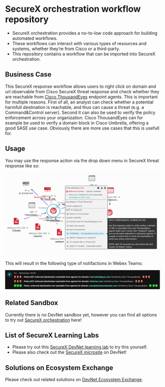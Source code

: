 # SecureX orchestration workflow repository

* SecureX orchestration provides a no-to-low code approach for building automated workflows. 
* These workflows can interact with various types of resources and systems, whether they’re from Cisco or a third-party. 
* This repository contains a workflow that can be imported into SecureX orchestration.

## Business Case

This SecureX response workflow allows users to right click on domain and url observable from Cisco SecureX threat response and check whether they are reachable from [Cisco ThousandEyes](https://www.thousandeyes.com/) endpoint agents. This is important for multiple reasons. First of all, an analyst can check whether a potential harmfull destination is reachable, and thus can cause a threat (e.g. a Command&Control server). Second it can also be used to verify the policy enforcement across your organization. Cisco ThousandEyes can for example be used to verify a domain block in Cisco Umbrella, offering a good SASE use case. Obviously there are more use cases that this is usefull for.

## Usage

You may use the response action via the drop down menu in SecureX threat response like so:

![](screenshots/securex_threat_response.png)

This will result in the following type of notifactions in Webex Teams:

![](screenshots/webex_teams.png)

## Related Sandbox
Currently there is no DevNet sandbox yet, however you can find all options to try out [SecureX orchestration](https://developer.cisco.com/learning/lab/Cisco-SecureX-101-lab/step/1) here!

## List of SecureX Learning Labs
* Please try out this [SecureX DevNet learning lab](https://developer.cisco.com/learning/modules/SecureX-orchestration) to try this yourself. 
* Please also check out the [SecureX microsite](https://developer.cisco.com/securex/) on DevNet!

## Solutions on Ecosystem Exchange
Please check out related solutions on [DevNet Ecosystem Exchange](https://developer.cisco.com/ecosystem/solutions/#key=securex).
